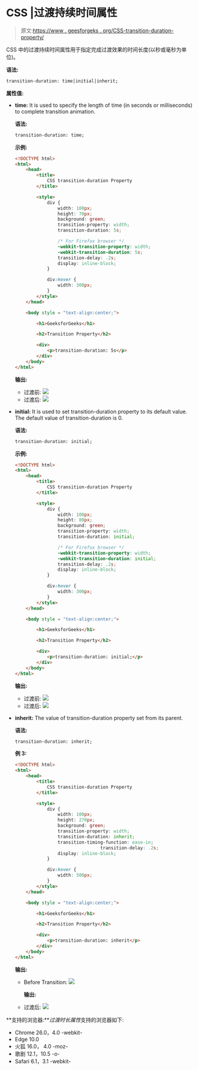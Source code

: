 # CSS |过渡持续时间属性

> 原文:[https://www . geesforgeks . org/CSS-transition-duration-property/](https://www.geeksforgeeks.org/css-transition-duration-property/)

CSS 中的过渡持续时间属性用于指定完成过渡效果的时间长度(以秒或毫秒为单位)。

**语法:**

```html
transition-duration: time|initial|inherit;
```

**属性值:**

*   **time:** It is used to specify the length of time (in seconds or milliseconds) to complete transition animation.

    **语法:**

    ```html
    transition-duration: time;
    ```

    **示例:**

    ```html
    <!DOCTYPE html> 
    <html> 
        <head> 
            <title> 
                CSS transition-duration Property 
            </title> 

            <style> 
                div { 
                    width: 100px; 
                    height: 70px; 
                    background: green; 
                    transition-property: width;
                    transition-duration: 5s;

                    /* For Firefox browser */
                    -webkit-transition-property: width;
                    -webkit-transition-duration: 5s;
                    transition-delay: .2s; 
                    display: inline-block; 
                } 

                div:hover { 
                    width: 300px; 
                } 
            </style> 
        </head> 

        <body style = "text-align:center;"> 

            <h1>GeeksforGeeks</h1> 

            <h2>Transition Property</h2> 

            <div> 
                <p>transition-duration: 5s</p> 
            </div> 
        </body> 
    </html>                                   
    ```

    **输出:**

    *   过渡前:
        ![](img/a7668679ac4b5afead87f6bb55327dc8.png)
    *   过渡后:
        ![](img/acf8812facfb41804e86172018d46563.png)
*   **initial:** It is used to set transition-duration property to its default value. The default value of transition-duration is 0.

    **语法:**

    ```html
    transition-duration: initial;
    ```

    **示例:**

    ```html
    <!DOCTYPE html> 
    <html> 
        <head> 
            <title> 
                CSS transition-duration Property 
            </title> 

            <style> 
                div { 
                    width: 100px; 
                    height: 80px; 
                    background: green; 
                    transition-property: width;
                    transition-duration: initial;

                    /* For Firefox browser */
                    -webkit-transition-property: width;
                    -webkit-transition-duration: initial;
                    transition-delay: .2s; 
                    display: inline-block; 
                } 

                div:hover { 
                    width: 300px; 
                } 
            </style> 
        </head> 

        <body style = "text-align:center;"> 

            <h1>GeeksforGeeks</h1> 

            <h2>Transition Property</h2> 

            <div> 
                <p>transition-duration: initial;</p> 
            </div> 
        </body> 
    </html>                                
    ```

    **输出:**

    *   过渡前:
        ![](img/fa45575251d7ba68c64be4ef345dbbcc.png)
    *   过渡后:
        ![](img/29a01cd03bf688d1e60dfbeb920ab4d6.png)
*   **inherit:** The value of transition-duration property set from its parent.

    **语法:**

    ```html
    transition-duration: inherit;
    ```

    **例 3:**

    ```html
    <!DOCTYPE html> 
    <html> 
        <head> 
            <title> 
                CSS transition-duration Property 
            </title> 

            <style> 
                div { 
                    width: 100px; 
                    height: 270px; 
                    background: green; 
                    transition-property: width;
                    transition-duration: inherit;
                    transition-timing-function: ease-in;
                                    transition-delay: .2s; 
                    display: inline-block; 
                } 

                div:hover { 
                    width: 500px; 
                } 
            </style> 
        </head> 

        <body style = "text-align:center;"> 

            <h1>GeeksforGeeks</h1> 

            <h2>Transition Property</h2> 

            <div> 
                <p>transition-duration: inherit</p> 
            </div> 
        </body> 
    </html>                    
    ```

    **输出:**

    *   Before Transition:
        ![](img/718faca1ff28a42172d15cd1ac5ceb55.png)

        **输出:**

    *   过渡后:
        ![](img/788b5180082aaecfdeedeb918dd843ed.png)

**支持的浏览器:***过渡时长属性*支持的浏览器如下:

*   Chrome 26.0，4.0 -webkit-
*   Edge 10.0
*   火狐 16.0， 4.0 -moz-
*   歌剧 12.1，10.5 -o-
*   Safari 6.1，3.1 -webkit-